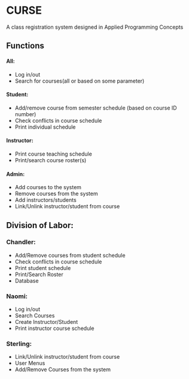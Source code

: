# CURSE
A class registration system designed in Applied Programming Concepts

## Functions
#### All:
- Log in/out
- Search for courses(all or based on some parameter)

#### Student:
- Add/remove course from semester schedule (based on course ID number)
- Check conflicts in course schedule
- Print individual schedule

#### Instructor:
- Print course teaching schedule
- Print/search course roster(s)

#### Admin:
- Add courses to the system
- Remove courses from the system
- Add instructors/students
- Link/Unlink instructor/student from course


## Division of Labor:

### Chandler:
- Add/Remove courses from student schedule
- Check conflicts in course schedule
- Print student schedule
- Print/Search Roster
- Database

### Naomi:
- Log in/out
- Search Courses
- Create Instructor/Student
- Print instructor course schedule

### Sterling:
- Link/Unlink instructor/student from course
- User Menus
- Add/Remove Courses from the system
